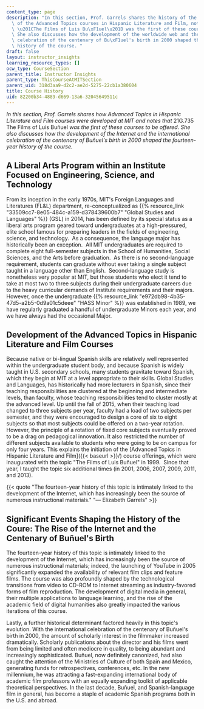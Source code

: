 ```yaml
---
content_type: page
description: "In this section, Prof. Garrels shares the history of the development\
  \ of the Advanced Topics courses in Hispanic Literature and Film, noting that 21G.735\
  \ \u201CThe Films of Luis Bu\xF1uel\u201D was the first of these courses to be offered.\
  \ She also discusses how the development of the worldwide web and the international\
  \ celebration of the centenary of Bu\xF1uel's birth in 2000 shaped the fourteen-year\
  \ history of the course. "
draft: false
layout: instructor_insights
learning_resource_types: []
ocw_type: CourseSection
parent_title: Instructor Insights
parent_type: ThisCourseAtMITSection
parent_uid: 318d3aa9-d2c2-ae2d-5275-22cb1a380604
title: Course History
uid: 82200b34-4889-d669-13a6-32045649511c
---
```

*In this section, Prof. Garrels shares how Advanced Topics in Hispanic Literature and Film courses were developed at MIT and notes that* 21G.735 The Films of Luis Buñuel *was the first of these courses to be offered. She also discusses how the development of the Internet and the international celebration of the centenary of Buñuel's birth in 2000 shaped the fourteen-year history of the course.*

## A Liberal Arts Program within an Institute Focused on Engineering, Science, and Technology

From its inception in the early 1970s, MIT's Foreign Languages and Literatures (FL&L) department, re-conceptualized as {{% resource_link "33509cc7-8e05-484c-a159-d378439600b7" "Global Studies and Languages" %}} (GSL) in 2014, has been defined by its special status as a liberal arts program geared toward undergraduates at a high-pressured, elite school famous for preparing leaders in the fields of engineering, science, and technology.  As a consequence, the language major has historically been an exception.  All MIT undergraduates are required to complete eight full-semester subjects in the School of Humanities, Social Sciences, and the Arts before graduation.  As there is no second-language requirement, students can graduate without ever taking a single subject taught in a language other than English.  Second-language study is nonetheless very popular at MIT, but those students who elect it tend to take at most two to three subjects during their undergraduate careers due to the heavy curricular demands of Institute requirements and their majors.  However, once the undergraduate {{% resource_link "e972db98-4b35-47d5-a2b5-0d9a01c5deee" "HASS Minor" %}} was established in 1989, we have regularly graduated a handful of undergraduate Minors each year, and we have always had the occasional Major. 

## Development of the Advanced Topics in Hispanic Literature and Film Courses

Because native or bi-lingual Spanish skills are relatively well represented within the undergraduate student body, and because Spanish is widely taught in U.S. secondary schools, many students gravitate toward Spanish, which they begin at MIT at a level appropriate to their skills. Global Studies and Languages, has historically had more lecturers in Spanish, since their teaching responsibilities are clustered at the beginning and intermediate levels, than faculty, whose teaching responsibilities tend to cluster mostly at the advanced level. Up until the fall of 2015, when their teaching load changed to three subjects per year, faculty had a load of two subjects per semester, and they were encouraged to design a core of six to eight subjects so that most subjects could be offered on a two-year rotation. However, the principle of a rotation of fixed core subjects eventually proved to be a drag on pedagogical innovation. It also restricted the number of different subjects available to students who were going to be on campus for only four years. This explains the initiation of the \[Advanced Topics in Hispanic Literature and Film\]({{< baseurl >}}/) course offerings, which were inaugurated with the topic "The Films of Luis Buñuel" in 1999.  Since that year, I taught the topic six additional times (in 2001, 2006, 2007, 2009, 2011, and 2013).

{{< quote "The fourteen-year history of this topic is intimately linked to the development of the Internet, which has increasingly been the source of numerous instructional materials." "— Elizabeth Garrels" >}}

## Significant Events Shaping the History of the Coure: The Rise of the Internet and the Centenary of Buñuel's Birth

The fourteen-year history of this topic is intimately linked to the development of the Internet, which has increasingly been the source of numerous instructional materials; indeed, the launching of YouTube in 2005 significantly expanded the availability of relevant film clips and feature films. The course was also profoundly shaped by the technological transitions from video to CD-ROM to Internet streaming as industry-favored forms of film reproduction. The development of digital media in general, their multiple applications to language learning, and the rise of the academic field of digital humanities also greatly impacted the various iterations of this course. 

Lastly, a further historical determinant factored heavily in this topic's evolution. With the international celebration of the centenary of Buñuel's birth in 2000, the amount of scholarly interest in the filmmaker increased dramatically. Scholarly publications about the director and his films went from being limited and often mediocre in quality, to being abundant and increasingly sophisticated. Buñuel, now definitely canonized, had also caught the attention of the Ministries of Culture of both Spain and Mexico, generating funds for retrospectives, conferences, etc. In the new millennium, he was attracting a fast-expanding international body of academic film professors with an equally expanding toolkit of applicable theoretical perspectives. In the last decade, Buñuel, and Spanish-language film in general, has become a staple of academic Spanish programs both in the U.S. and abroad.